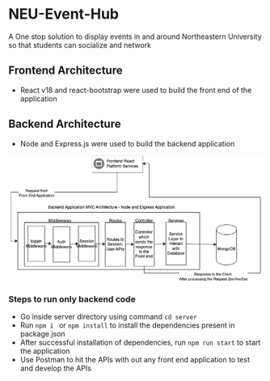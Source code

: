 # NEU-Event-Hub
A One stop solution to display events in and around Northeastern University so that students can socialize and network

## Frontend Architecture

* React v18 and react-bootstrap were used to build the front end of the application 

## Backend Architecture

* Node and Express.js were used to build the backend application

![Getting Started](./readme-images/Backend-Architecture.drawio.png)


### Steps to run **only** backend code 

* Go inside server directory using command `cd server`
* Run `npm i ` or `npm install` to install the dependencies present in package.json
* After successful installation of dependencies, run `npm run start` to start the application
* Use Postman to hit the APIs with out any front end application to test and develop the APIs  

